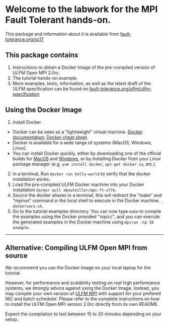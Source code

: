 Welcome to the labwork for the MPI Fault Tolerant hands-on.
===========================================================

This package and information about it is available from [fault-tolerance.org/sc17](http://fault-tolerance.org/sc17)

This package contains
---------------------

1. Instructions to obtain a Docker Image of the pre-compiled version of
   ULFM Open MPI 2.0rc.
2. The tutorial hands-on example.
3. More examples, tests, information, as well as the latest draft of the
   ULFM specification can be found on [fault-tolerance.org/ulfm/ulfm-specification](http://fault-tolerance.org/ulfm/ulfm-specification/)

Using the Docker Image
----------------------

1. Install Docker
  * Docker can be seen as a "lightweight" virtual machine.
  [Docker documentation](https://docs.docker.com/engine/docker-overview/);
  [Docker cheat sheet](http://files.zeroturnaround.com/pdf/zt_docker_cheat_sheet.pdf).
  * Docker is available for a wide range of systems (MacOS, Windows, Linux).
  * You can install Docker quickly, either by downloading one of the official
  builds for [MacOS](https://download.docker.com/mac/stable/Docker.dmg) and
  [Windows](https://download.docker.com/win/stable/Docker%20for%20Windows%20Installer.exe),
  or by installing Docker from your Linux package manager (e.g.
  `yum install docker`, `apt-get docker-io`, etc.)
2. In a terminal, Run `docker run hello-world` to verify that the docker
installation works.
3. Load the pre-compiled ULFM Docker machine into your Docker installation
`docker pull abouteiller/mpi-ft-ulfm`.
4. Source the docker aliases in a terminal, this will redirect the "make"
and "mpirun" command in the local shell to execute in the Docker machine.
`. dockervars.sh`.
5. Go to the tutorial examples directory. You can now type `make` to
compile the examples using the Docker provided "mpicc", and you can execute
the generated examples in the Docker machine using `mpirun -np 10 example`.






----------------------------------------------------------------------------

Alternative: Compiling ULFM Open MPI from source
------------------------------------------------

We recommend you use the Docker Image on your local laptop for the tutorial.

However, for performance and scalability testing on real high performance
systems, we strongly advice against using the Docker Image. Instead, you
may compile your own version of
[ULFM MPI](https://bitbucket.org/icldistcomp/ulfm2) with support for your
prefered NIC and batch scheduler. Please refer to the complete instructions
on how to install the ULFM Open MPI version 2.0rc directly from its own
README.

Expect the compilation to last between 15 to 20 minutes depending on your
setup.
